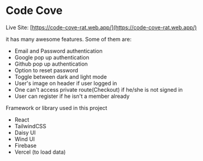 # Code Cove

Live Site: [https://code-cove-rat.web.app/](https://code-cove-rat.web.app/)

it has many awesome features. Some of them are:

- Email and Password authentication
- Google pop up authentication
- Github pop up authentication
- Option to reset password
- Toggle between dark and light mode
- User's image on header if user logged in
- One can't access private route(Checkout) if he/she is not signed in
- User can register if he isn't a member already

Framework or library used in this project

- React
- TailwindCSS
- Daisy UI
- Wind UI
- Firebase
- Vercel (to load data)
